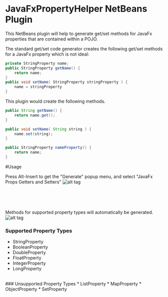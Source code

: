 # JavaFxPropertyHelper NetBeans Plugin

This NetBeans plugin will help to generate get/set methods for JavaFx properties that are contained
within a POJO.

The standard get/set code generator creates the following get/set methods for a JavaFx property which is not ideal:

```java
private StringProperty name;
public StringProperty getName() { 
    return name;
}
public void setName( StringProperty stringProperty ) {
    name = stringProperty
}
```

This plugin would create the following methods.

```java
public String getName() {
    return name.get();
}

public void setName( String string ) {
    name.set(string);
}

public StringProperty nameProperty() {
    return name;
}
```

#Usage

Press Alt-Insert to get the "Generate" popup menu, and select "JavaFx Props Getters and Setters"
![alt tag](https://rterp.files.wordpress.com/2015/09/ubuntu1.png)

<br><br><br>

Methods for supported property types will automatically be generated.
![alt tag](https://rterp.files.wordpress.com/2015/09/ubuntu2.png)


### Supported Property Types
* StringProperty
* BooleanProperty
* DoubleProperty
* FloatProperty
* IntegerProperty
* LongProperty

<br>
### Unsupported Property Types
* ListProperty
* MapProperty
* ObjectProperty
* SetProperty
